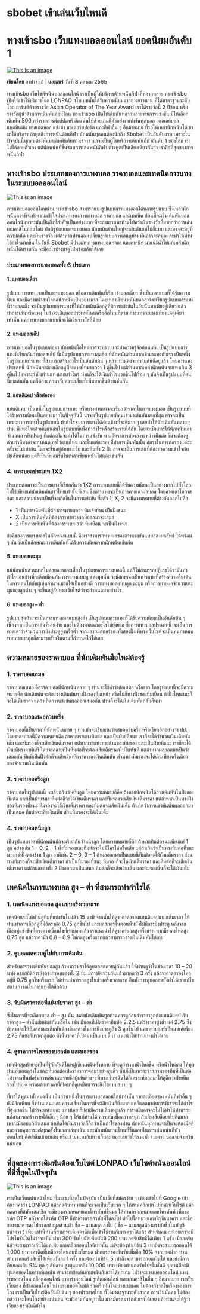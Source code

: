# sbobet เข้าเล่นเว็บไหนดี
# ทางเข้าsbo เว็บแทงบอลออนไลน์ ยอดนิยมอันดับ 1
[![This is an image](https://lonpao.com/wp-content/uploads/2022/10/Sbobet-%E0%B8%9E%E0%B8%99%E0%B8%B1%E0%B8%99%E0%B8%81%E0%B8%B5%E0%B8%AC%E0%B8%B2%E0%B8%AD%E0%B8%AD%E0%B8%99%E0%B9%84%E0%B8%A5%E0%B8%99%E0%B9%8C.webp)](https://bit.ly/3T3LPcm)

**เขียนโดย** อาปาจาเฮ้ | **เผยแพร่** วันที่ 8 ตุลาคม 2565

ทางเข้าsbo เว็บไซต์พนันบอลออนไลน์ เราเป็นผู้ให้บริการด้านพนันกีฬาที่หลากหลาย ทางเข้าsbo เปิดให้เข้าใช้บริการโดย LONPAO สโบเบทนั้นได้รับความนิยมมาอย่างยาวนาน ที่ได้มาตรฐานระดับโลก การันตีด้วยรางวัล Asian Operator of The Year Award เราได้รางวัลนี้ 2 ปีซ้อน หรือรางวัลผู้นำด้านการเดิมพันออนไลน์ ทางเข้าsbo เปิดให้เดิมพันหลากหลายรายการแข่งขัน มีให้เลือกเดิมพัน 500 กว่ารายการต่อสัปดาห์ อัดแน่นไปด้วยเกมกีฬาอย่าง แข่งขันฟุตบอล วอลเลย์บอล แบดมินตัน บาสเกตบอล แข่งม้า มอเตอร์สปอร์ต และกีฬาอื่น ๆ อีกมากมาย ที่รอให้เหล่านักพนันได้เข้ามาใช้บริการ ถ้าพูดถึงการพนันด้านกีฬา นักพนันทุกคนต้องนึกถึง Sbobet เป็นอันดับแรก เพราะในปัจจุบันนี้ทุกคนต่างหันมาเดิมพันกับทางเรา เราน่าจะเป็นผู้ให้บริการเดิมพันกีฬาอันดับ 1 ของโลก เราไม่ได้อวยตัวเอง แต่นักพนันที่ชื่นชอบการเล่นพนันกีฬา ต่างพูดเป็นเสียงเดียวกันว่า เราคือที่สุดของการพนันกีฬา
## ทางเข้าsbo ประเภทของการแทงบอล ราคาบอลและเทคนิคการแทงในระบบบอลออนไลน์
![This is an image](https://lonpao.com/wp-content/uploads/2022/10/%E0%B8%97%E0%B8%B2%E0%B8%87%E0%B9%80%E0%B8%82%E0%B9%89%E0%B8%B2sbo.webp)

การแทงบอลออนไลน์ผ่าน ทางเข้าsbo สามารถแบ่งรูปแบบการแทงออกได้หลายรูปแบบ ซึ่งเหล่านักพนันควรที่จะทำความเข้าใจประเภทของการแทงบอล ราคาบอล และเทคนิค ก่อนที่จะเริ่มเดิมพันบอลออนไลน์ เพราะมันเป็นสิ่งที่สำคัญเป็นอย่างมาก ที่จะสามารถพาท่านไปคว้าเงินรางวัลที่มากกว่าการเล่นเกมคาสิโนออนไลน์ ปกติรูปแบบการแทงบอล นักพนันส่วนใหญ่จะเล่นกันแค่ไม่กี่แบบ และอาจจะอยู่ที่ความถนัด และเงินรางวัล แต่ถ้าหากท่านลองเปลี่ยนรูปแบบการเล่นดูบ้าง มันอาจจะสนุกและทำให้ท่านได้กำไรมากขึ้น ในวันนี้ Sbobet มีประเภทการแทงบอล ราคา และเทคนิค มาแนะนำให้แก่เหล่านักพนันได้ทราบกัน จะมีอะไรบ้างมาดูไปพร้อมกันได้เลย
### ประเภทของการแทงบอลทั้ง 6 ประเภท
#### 1. แทงบอลเดี่ยว
รูปแบบการแทงแรกเป็นการแทงบอล หรือการเดิมพันที่เรียกว่าบอลเดี่ยว ซึ่งเป็นการแทงที่ได้รับความนิยม และมีความน่าสนใจต่อนักพนันเป็นอย่างมาก โดยเหล่าเซียนพนันบอลอาจจะเรียกรูปแบบการแทงนี้ว่าบอลเต็ง จะเป็นรูปแบบการแทงที่ให้นักพนันเลือกคู่ที่มีการแข่งขันในวันนั้นมาเพียงคู่เดียว แล้วทำการเล่นหรือแทง ไม่ว่าจะเป็นบอลประเทศไหนหรือลีกไหนก็ตาม การแทงจะแทงเพียงแค่คู่เดียวเท่านั้น แต่การแทงบอลแบบนี้จะได้เงินรางวัลที่น้อย
#### 2. แทงบอลสเต็ป
การแทงบอลในรูปแบบต่อมา นักพนันมือใหม่ควรจะทราบและทำความรู้จักก่อนเล่น เป็นรูปแบบการแทงที่เรียกกันว่าบอลสเต็ป นี่เป็นรูปแบบการแทงสุดฮิต ที่นักพนันส่วนมากเข้ามาแทงกับเรา เป็นหนึ่งในรูปแบบการแทง ที่สามารถสร้างกำไรเป็นอันดับต้น ๆ หลายท่านคงจะทราบกันดีอยู่แล้ว โดยการแทงประเภทนี้ นักพนันจะต้องเลือกคู่ที่จะแทงให้มากกว่า 1 คู่ขึ้นไป แต่ส่วนมากเหล่านักพนันจะแทงเกิน 3 คู่ขึ้นไป เพราะว่ายิ่งท่านแทงมากเท่าไหร่ ท่านก็จะได้เงินกำไรบวกขึ้นไปเรื่อย ๆ มันจึงเป็นรูปแบบที่คนนิยมเล่นกัน แต่ก็ต้องแลกมากับความเสี่ยงที่เพิ่มมากขึ้นด้วยเช่นกัน
#### 3. แฮนดิแคป หรือต่อรอง
แฮนดิแคป เป็นหนึ่งในรูปแบบการแทง หรือบางท่านอาจจะเรียกว่าราคาในการแทงบอล เป็นรูปแบบที่ได้รับความนิยมเป็นอย่างมากในปัจจุบันนี้ น่าจะเป็นรูปแบบที่คนเข้ามาเล่นกันมากที่สุด อาจจะเป็นเพราะว่าการแทงในรูปแบบนี้ ทำกำไรจากการแทงได้ค่อนข้างที่จะดีมาก ๆ เลยทำให้นักเดิมพันหลาย ๆ ท่าน พึงพอใจแล้วหันมาเล่นในรูปแบบนี้เพื่อทำกำไรหรือสร้างรายได้กัน โดยจะเป็นการให้นักพนันเดาจำนวนการยิงประตู ที่แต่ละทีมจะทำได้ในการแข่งขัน ตามอัตราการต่อรองระหว่างทีมต่อ ซึ่งจะต้องดูด้วยว่าทีมรองจะกำหนดเอาไว้แบบไหน และในแต่ละรอบที่ทำการเดิมพันนั้น อัตราในการต่อรองแต่ละครั้งจะไม่เท่ากัน โดยจะขึ้นอยู่กับทางเว็บ และทีมทั้ง 2 ฝั่ง อาจจะเป็นการเล่นที่ต้องทำความเข้าใจกับมันสักหน่อย แต่ก็เป็นที่ยอมรับในเหล่าเซียนพนันไม่น้อยเช่นกัน
### 4. แทงบอลประเภท 1X2
ประเภทต่อมาจะเป็นการแทงที่เรียกกันว่า 1X2 การแทงแบบนี้ได้รับความนิยมเป็นอย่างมากไปทั่วโลก ไม่ใช่เพียงแค่นักเดิมพันชาวไทยเท่านั้นที่เล่น ซึ่งการแทงจะเป็นการคาดเดาผลบอล โดยคาดเดาโอกาสชนะ และความน่าจะเป็นที่จะเกิดขึ้นในการแข่งขัน ซึ่งตัว 1, X, 2 จะมีความหมายที่ต่างกันออกไปคือ

- 1 เป็นการเดิมพันที่ต้องการทายผลว่า ทีมเจ้าบ้าน เป็นฝั่งชนะ
- X เป็นการเดิมพันที่ต้องการทายว่าผลที่ออกมาจะเสมอ
- 2 เป็นการเดิมพันที่ต้องการทายผลว่า ทีมเยือน จะเป็นฝั่งชนะ

ข้อดีของการแทงบอลในลักษณะแบบนี้ คือเราสามารถทายผลของการแข่งขันแบบสองผลลัพธ์ ได้พร้อม ๆ กัน ซึ่งเป็นลักษณะการเดิมพันที่ได้รับความนิยมจากนักพนันเช่นกัน
#### 5. แทงบอลเตะมุม
แม้นักพนันส่วนมากไม่ค่อยอยากจะเสี่ยงในรูปแบบการแทงบอลนี้ แต่ก็ไม่สามารถปฏิเสธได้ว่ามันทำกำไรค่อนข้างที่จะดีเหมือนกัน การแทงแบบลูกเตะมุมนั้น จะมีลักษณะเป็นการแทงที่สร้างความตื่นเต้น ในการเล่นให้กับผู้เล่นจำนวนมากได้เป็นอย่างดี การแทงบอลแบบลูกเตะมุม หรือการทายผลจำนวนเตะมุมของลูกต่าง ๆ จะขึ้นอยู่กับทางเว็บไซต์ว่าจะกำหนดมาอย่างไร
#### 6. แทงบอลสูง – ต่ำ
รูปแบบสุดท้ายจะเป็นการแทงบอลแบบสูงต่ำ เป็นรูปแบบการแทงที่ได้รับความนิยมเป็นอันดับต้น ๆ เนื่องจากเป็นการเล่นที่เล่นง่าย และไม่ต้องคาดเดาอะไรให้ยุ่งยาก ซึ่งการแทงบอลประเภทนี้ จะเป็นการคาดเดาว่าจำนวนการยิงประตูสูงหรือต่ำ จากผลรวมสกอร์ของทั้งสองฝั่ง ที่ทางเว็บไซต์จะเป็นคนกำหนด หากทายผลถูกก็สามารถรับเงินตามที่กำหนดไว้ได้เลย
## ความหมายของราคาบอล ที่นักเดิมพันมือใหม่ต้องรู้
### 1. ราคาบอลเสมอ 
ราคาบอลเสมอ คือราคาบอลที่นักพนันหลาย ๆ ท่านจะใช้คำว่าต่อเสมอ หรือขาว โดยรูปแบบนี้จะมีความหมายคือ นักเดิมพันจะต้องวางเดิมพันทางฝั่งของทีมเหย้า หรือไม่ก็ทางฝั่งของทีมเยือน ถ้าฝั่งไหนชนะก็จะได้เต็มราคา แต่ถ้าเกิดการแข่งขันผลออกเสมอกัน ท่านก็จะได้เงินเดิมพันกลับคืนมา
### 2. ราคาบอลเสมอควบครึ่ง 
ราคาบอลนี้เป็นราคาที่นักพนันหลาย ๆ ท่านมักจะเรียกกันว่าเสมอควบครึ่ง หรือเรียกอีกอย่างว่า ปป. โดยราคาบอลนี้มีความหมายคือ ถ้าหากเราแทงทีมต่อ และเป็นฝ่ายที่ชนะ เราก็จะได้จำนวนเงินเดิมพันเต็ม และทีมรองก็จะเสียเงินเต็มราคา แต่หากเราแทงทางด้านของทีมรอง และเป็นฝ่ายที่ชนะ เราก็จะได้เงินเต็มราคาทันที โดยจะกลายเป็นทีมต่อที่จะต้องเสียเต็มราคาไปในทันที แต่ถ้าหากผลออกมาเป็นว่าเสมอกัน ทีมที่เป็นฝั่งต่อก็จะเสียเงินครึ่งราคาของเงินเดิมพัน ส่วนทางทีมรองจะได้เงินเพียงครึ่งเดียวของจำนวนเงินเดิมพัน
### 3. ราคาบอลครึ่งลูก 
ราคาบอลในรูปแบบนี้ จะเรียกกันว่าครึ่งลูก โดยความหมายก็คือ ถ้าหากนักพนันได้วางเดิมพันในฝั่งของทีมต่อ และเป็นฝ่ายชนะ ทีมต่อก็จะได้เงินเต็มราคา และทีมรองจะเสียเงินเต็มราคา แต่ถ้าหากเป็นทางฝั่งของทีมรองที่ชนะ ทีมรองจะได้เงินเต็มราคา และทีมต่อจะเสียเงินเต็ม ถ้าเกิดว่าการแข่งขันนั้นผลออกมาเป็นเสมอ ทีมต่อจะเสียเงินเต็ม ส่วนทีมรองจะได้เงินเต็ม
### 4. ราคาบอลหนึ่งลูก 
เป็นรูปแบบราคาที่นักพนันมักจะเรียกกันว่าหนึ่งลูก โดยความหมายก็คือ ถ้าหากทีมต่อชนะเพียงแค่ 1 ลูก อย่างเช่น 1 – 0, 2 – 1 ทั้งทีมรองและทีมต่อจะไม่มีใครได้หรือเสีย แต่ถ้าเกิดว่าเป็นทางทีมต่อที่ชนะมากกว่าฝั่งตรงข้าม 1 ลูก อาทิเช่น 2 – 0, 3 – 1 ถ้าผลออกมาเป็นแบบนี้ทีมต่อจะได้เงินเต็มราคา ส่วนทางทีมรองก็จะเสียเงินเต็มราคา ถ้าเป็นทีมรองที่ชนะ ทีมรองก็จะได้เงินเต็มราคา และทีมต่อก็จะเสียเงินเต็มราคา แต่ถ้าผลของทั้ง 2 ฝั่งออกมาเป็นเสมอ ทีมต่อก็จะเสียเงินเต็ม และทีมรองนั้นก็จะได้เงินเต็ม
## เทคนิคในการแทงบอล สูง – ต่ำ ที่สามารถทำกำไรได้
### 1. เทคนิคแทงบอลสด สูง แบบครึ่งเวลาแรก
เทคนิคแรกให้ท่านดูทีมที่แข่งขันไปแล้ว 15 นาที จากนั้นให้ดูราคาต่อรองแฮนดิแคปแบบเต็มเวลา ให้ท่านทำการเลือกคู่ที่มีอัตราต่อ 0.75 ลูกขึ้นไป และผลสกอร์ในตอนนั้นยังไม่มีการยิงประตู หลังจากเลือกคู่แข่งขันที่ตรงตามเงื่อนไขที่เราบอกแล้ว เราแนะนำให้ดูราคาบอลสูงครึ่งแรก หากมีราคาไหลสูง 0.75 ลูก แล้วราคาน้ำ 0.8 – 0.9 ให้กดสูงครึ่งแรกแล้วสามารถวางเงินเดิมพันได้เลย
### 2. ดูบอลสดควบคู่ไปกับการเดิมพัน
สำหรับการวางเดิมพันบอลสูง ถ้าหากว่าเราได้ดูบอลสดควบคู่กันแล้ว ให้ท่านดูว่าในช่วงเวลา 10 – 20 นาที หากสถิติการยิงตรงกรอบของทั้ง 2 ทีม มีการยิงรวมกันแล้วมากกว่า 3 ครั้ง แล้วราคาต่อรองไหลอยู่ที่ 0.75 ลูกในครึ่งแรก ให้ท่านทำการกดสูงในช่วงครึ่งเวลาแรก อีกทั้งการดูบอลสดยังทำให้เราแก้ไขสถานการณ์ในการแทงได้อีกด้วย
### 3. จับผิดราคาต่อที่แย้งกับราคา สูง – ต่ำ
ซึ่งในการที่จะเลือกบอล ต่ำ – สูง นั้น เหล่านักเดิมพันทุกท่านควรดูก่อนว่าราคาลูกต่อแฮนดิแคป กับราคาสูง – ต่ำนั้นสัมพันธ์กันหรือไม่ เช่น มีบอลที่เปิดราคาทีมต่อ 2.2.5 แต่ว่าราคาสูงต่ำ แค่ 2.75 ซึ่งถ้าหากจะให้ทีมต่อชนะเดิมพันต้องมีผลต่างในการยิงประตูถึง 3 ลูกขึ้นไป แต่ราคาบอลที่เปิดมาแค่เพียง 2.75 ก็แย้งกับราคาลูกต่อ ดังนั้นราคาที่เปิดมาเป็นแบบนี้ เราแนะนำให้ท่านแทงต่ำได้เลย
### 4. ดูราคาการไหลของบอลต่อ และบอลรอง
เทคนิคสุดท้ายจะเป็นที่รู้จักกันดีในหมู่เซียนพนันทั้งหลาย ที่จะดูว่าราคาน้ำไหลขึ้น หรือน้ำไหลลง ให้ทุกท่านสังเกตดูว่าในขณะที่บอลต่อเปิดราคาการต่อมาอย่างสูงลิ่ว นั่นก็เป็นเพราะว่าสภาพของทีมที่เป็นต่อไม่ว่าจะเป็นฟอร์มการเล่น และรายชื่อผู้เล่นต่าง ๆ ที่ทางเว็บพนันได้วิเคราะห์ออกมาให้ดูดีกว่าฝ่ายทีมรองไปหมด พร้อมด้วยราคาที่เปิดมาก็ดูเหมือนว่าจะยิงได้แบบสบาย ๆ

ที่เราได้พูดมาทั้งหมดนั้น เป็นส่วนหนึ่งในการแทงบอลออนไลน์เท่านั้น รายละเอียดของพนันกีฬาอื่น ๆ ยังมีอีกเพียบ ยิ่งท่านเล่นเยอะ ความเสี่ยงในการที่จะเสียเงินก็ยิ่งมาก แต่ก็แลกมากับการที่เราจะได้กำไรที่สูงมากขึ้น ไม่ว่าจะแทงเยอะ แทงน้อย ก็ย่อมมีความเสี่ยงอยู่แล้ว การพนันอาจจะไม่ได้ทำให้ท่านรวย แต่สามารถสร้างรายได้เล็ก ๆ น้อย ๆ ให้แก่ท่านได้ ควรเล่นเพื่อความสนุก ถ้าเกิดเสียก็อย่าไปคิดมาก เพราะมีรอบแก้ตัวเสมอ ถ้าเกิดได้เงินรางวัลก็ถือว่าเป็นกำไรของท่าน นักพนันทุกท่านจำเป็นจะต้องมีสติ และควบคุมอารมณ์ทุกครั้งในเวลาเล่นพนัน และนักพนันท่านไหนที่ชื่นชอบในการเล่นพนันกีฬาออนไลน์ ก็อย่าลืมเข้ามาเล่น หรือเข้ามาแทงกับทางเว็บล่ะ บอกเลยว่าให้ราคาดี จ่ายตรง บอลจบจ่ายเงินแน่นอน
## ที่สุดของการเดิมพันต้องเว็บไซต์ LONPAO เว็บไซต์พนันออนไลน์ ที่ดีที่สุดในปัจจุบัน
![This is an image](https://lonpao.com/wp-content/uploads/2022/10/%E0%B8%97%E0%B8%B5%E0%B9%88%E0%B8%AA%E0%B8%B8%E0%B8%94%E0%B8%82%E0%B8%AD%E0%B8%87%E0%B8%81%E0%B8%B2%E0%B8%A3%E0%B9%80%E0%B8%94%E0%B8%B4%E0%B8%A1%E0%B8%9E%E0%B8%B1%E0%B8%99%E0%B8%95%E0%B9%89%E0%B8%AD%E0%B8%87%E0%B9%80%E0%B8%A7%E0%B9%87%E0%B8%9A%E0%B9%84%E0%B8%8B%E0%B8%95%E0%B9%8C.webp)

เราเป็นเว็บพนันหน้าใหม่ ที่มาแรงที่สุดในปัจจุบัน เป็นเว็บที่สมัครง่าย ๆ เพียงเข้าไปที่ Google เข้าค้นหาคำว่า LONPAO แล้วกดค้นหา ท่านก็จะเจอเป็นเว็บแรก ๆ ให้ท่านคลิกเข้าไปที่หน้าเว็บไซต์ แล้วกดตรงที่สมัครสมาชิก จะมีช่องกรอกหมายเลขโทรศัพท์ขึ้นมา ให้ท่านกรอกหมายเลขโทรศัพท์ เพื่อขอรหัส OTP หลังจากได้รหัส OTP ก็ทำการกรอกรหัสที่ได้ลงไป ต่อไปใส่หมายเลขบัญชีธนาคาร และชื่อของธนาคารลงไปกรอกข้อมูลส่วนตัว ชื่อ – นามสกุล ลงไป ( ชื่อ – นามสกุลต้องตรงกับชื่อในบัญชีธนาคาร ) เพียงเท่านี้ท่านก็สามารถเติมเครดิตเพื่อเข้าใช้งานกับทางเราได้แล้ว สำหรับคนงบน้อยเราจะมีโปรโมชั่นให้ไม่ว่าจะเป็น ฝาก 300 รับโบนัสเพิ่มทันที 200 บาท กดรับสิทธิ์ได้เพียง 1 ครั้ง เมื่อกดรับแล้วจะสามารถเล่นได้แค่เพียงเกมสล็อตออนไลน์เท่านั้น แต่จะต้องทำเทิร์น 3 เท่าถึงจะสามารถถอนได้ 1,000 บาท เครดิตที่เหลือจะโดนลบทิ้งทั้งหมด ฝากแรกของวันรับเพิ่มอีก 10% จากยอดฝาก ท่านสามารถกดรับสิทธิ์ได้เพียงวันละ 1 ครั้ง และต้องทำเทิร์น 5 เท่าถึงจะสามารถถอนเงินได้ และยังมีการคืนยอดเสีย 5% ทุก ๆ สัปดาห์ สูงสุดมากถึง 10,000 บาท เพียงท่านกดรับโปรโมชั่นดี ๆ ท่านก็จะมีทุนต่อยอดในการเล่นพนัน สามารถเข้าเล่นเกมพนันกับเราได้ทุกเกม ไม่ว่าจะแทงบอลออนไลน์ แทงหวยออนไลน์ สล็อตออนไลน์ บาคาร่าออนไลน์ รูเล็ตออนไลน์ และเกมคาสิโนอื่น ๆ อีกมากมาย เราเป็นเว็บตรง ที่ฝากถอนโอนไวผ่านระบบอัตโนมัติ รวดเร็วทันใจอย่างแน่นอน ไม่ต้องกังวลในเรื่องของการโกง เราเป็นเว็บใหญ่ติดอันดับต้น ๆ ของประเทศไทย ที่ได้มาตรฐานระดับสากล การเงินมั่นคง ไม่ต้องกลัวว่าจะโดนโกงอย่างแน่นอน จะมัวอ่านกันอยู่ทำไม มาสมัครสมาชิกกับเราได้เลย แล้วท่านจะได้รู้ว่าเว็บของเรานั้นดียังไง
